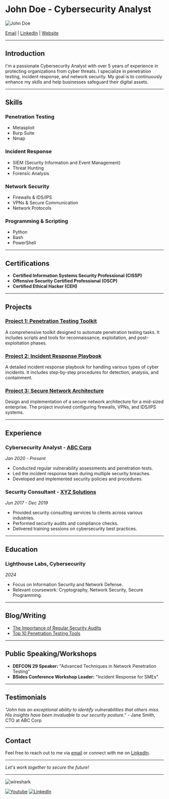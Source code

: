 # John Doe - Cybersecurity Analyst

![John Doe](profile-pic.jpg) <!-- Optional: Add your professional photo here -->

[Email](mailto:john.doe@example.com) | [LinkedIn](https://www.linkedin.com/in/johndoe/) | [Website](https://www.johndoe.com) 

---

## Introduction

I'm a passionate Cybersecurity Analyst with over 5 years of experience in protecting organizations from cyber threats. I specialize in penetration testing, incident response, and network security. My goal is to continuously enhance my skills and help businesses safeguard their digital assets.

---

## Skills

### Penetration Testing
- Metasploit
- Burp Suite
- Nmap

### Incident Response
- SIEM (Security Information and Event Management)
- Threat Hunting
- Forensic Analysis

### Network Security
- Firewalls & IDS/IPS
- VPNs & Secure Communication
- Network Protocols

### Programming & Scripting
- Python
- Bash
- PowerShell

---

## Certifications
- **Certified Information Systems Security Professional (CISSP)**
- **Offensive Security Certified Professional (OSCP)**
- **Certified Ethical Hacker (CEH)**

---

## Projects

### [Project 1: Penetration Testing Toolkit](https://github.com/johndoe/pentest-toolkit)
A comprehensive toolkit designed to automate penetration testing tasks. It includes scripts and tools for reconnaissance, exploitation, and post-exploitation phases.

### [Project 2: Incident Response Playbook](https://github.com/johndoe/incident-response-playbook)
A detailed incident response playbook for handling various types of cyber incidents. It includes step-by-step procedures for detection, analysis, and containment.

### [Project 3: Secure Network Architecture](https://github.com/johndoe/secure-network-architecture)
Design and implementation of a secure network architecture for a mid-sized enterprise. The project involved configuring firewalls, VPNs, and IDS/IPS systems.

---

## Experience

### Cybersecurity Analyst - [ABC Corp](https://www.abccorp.com)
*Jan 2020 - Present*

- Conducted regular vulnerability assessments and penetration tests.
- Led the incident response team during multiple security breaches.
- Developed and implemented security policies and procedures.

### Security Consultant - [XYZ Solutions](https://www.xyzsolutions.com)
*Jun 2017 - Dec 2019*

- Provided security consulting services to clients across various industries.
- Performed security audits and compliance checks.
- Delivered training sessions on cybersecurity best practices.

---

## Education

### Lighthouse Labs, Cybersecurity
*2024*

- Focus on Information Security and Network Defense.
- Relevant coursework: Cryptography, Network Security, Secure Programming.

---

## Blog/Writing
- [The Importance of Regular Security Audits](https://www.johndoe.com/blog/security-audits)
- [Top 10 Penetration Testing Tools](https://www.johndoe.com/blog/pentest-tools)

---

## Public Speaking/Workshops
- **DEFCON 29 Speaker:** "Advanced Techniques in Network Penetration Testing"
- **BSides Conference Workshop Leader:** "Incident Response for SMEs"

---

## Testimonials

_"John has an exceptional ability to identify vulnerabilities that others miss. His insights have been invaluable to our security posture."_ - Jane Smith, CTO at ABC Corp

---

## Contact

Feel free to reach out to me via [email](mailto:john.doe@example.com) or connect with me on [LinkedIn](https://www.linkedin.com/in/johndoe/).

---

*Let's work together to secure the future!*

---

![wireshark](https://img.shields.io/badge/Wireshark-1679A7?style=for-the-badge&logo=Wireshark&logoColor=white)


[![Youtube](https://img.shields.io/badge/YouTube-red?style=for-the-badge&logo=youtube&logoColor=white)](https://www.youtube.com/@ErnieJohnsonCA) [![LinkedIn](https://img.shields.io/badge/LinkedIn-0077B5?style=for-the-badge&logo=linkedin&logoColor=white)](https://www.linkedin.com/in/ernie-johnson/)
